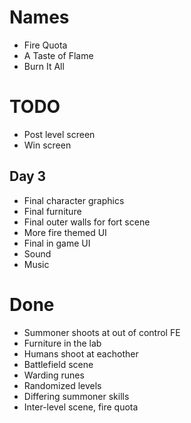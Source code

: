 # Names
- Fire Quota
- A Taste of Flame
- Burn It All

# TODO
- Post level screen
- Win screen

## Day 3
- Final character graphics
- Final furniture
- Final outer walls for fort scene
- More fire themed UI
- Final in game UI
- Sound
- Music

# Done
- Summoner shoots at out of control FE
- Furniture in the lab
- Humans shoot at eachother
- Battlefield scene
- Warding runes
- Randomized levels
- Differing summoner skills
- Inter-level scene, fire quota